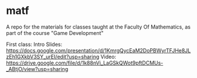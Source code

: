 # matf
A repo for the materials for classes taught at the Faculty Of Mathematics, as part of the course "Game Development"

First class: Intro
Slides: https://docs.google.com/presentation/d/1KmrgQycEaM2DoPBWyrTFJHe8JLzEh1GXkbV3SY_urEI/edit?usp=sharing
Video: https://drive.google.com/file/d/1k88nVi_LaGSkQWot9pftDCMUs-_ABtjO/view?usp=sharing
